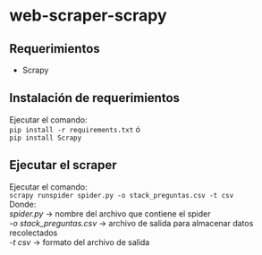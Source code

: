 # web-scraper-scrapy

## Requerimientos
- Scrapy

## Instalación de requerimientos
Ejecutar el comando:  
`pip install -r requirements.txt` ó  
`pip install Scrapy`  

## Ejecutar el scraper
Ejecutar el comando:  
`scrapy runspider spider.py -o stack_preguntas.csv -t csv`  
Donde:  
*spider.py* -> nombre del archivo que contiene el spider  
*-o stack_preguntas.csv* -> archivo de salida para almacenar datos recolectados  
*-t csv* -> formato del archivo de salida  
